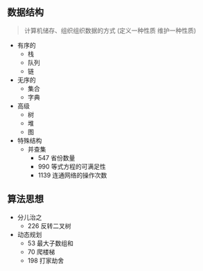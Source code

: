 ## 数据结构

> 计算机储存、组织组织数据的方式 (定义一种性质 维护一种性质)

- 有序的
  - 栈
  - 队列
  - 链
- 无序的
  - 集合
  - 字典
- 高级
  - 树
  - 堆
  - 图
- 特殊结构
  - 并查集
    - 547 省份数量
    - 990 等式方程的可满足性
    - 1139 连通网络的操作次数

## 算法思想
- 分儿治之
  - 226 反转二叉树
- 动态规划
  - 53 最大子数组和
  - 70 爬楼梯
  - 198 打家劫舍
